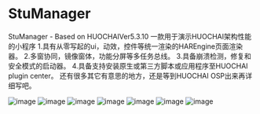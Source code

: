 # StuManager
StuManager - Based on HUOCHAIVer5.3.10
一款用于演示HUOCHAI架构性能的小程序
1.具有从零写起的ui，动效，控件等统一渲染的HAREngine页面渲染器。
2.多窗协同，镜像窗体，功能分屏等多任务总线。
3.具备崩溃检测，修复和安全模式的启动器。
4.具备支持安装原生或第三方脚本或应用程序至HUOCHAI plugin center。
还有很多其它有意思的地方，还是等到HUOCHAI OSP出来再详细写吧。

![image](https://github.com/user-attachments/assets/6a3cfd9d-6662-4adc-bc8c-9f03fa989a49)
![image](https://github.com/user-attachments/assets/bac9ee68-5d15-4324-98e6-c3913021d640)
![image](https://github.com/user-attachments/assets/7fee5bf0-f13b-4f4f-b9f5-a6c34c6307f5)
![image](https://github.com/user-attachments/assets/a479250a-ec56-4f24-b86c-dc8ea19cd59e)
![image](https://github.com/user-attachments/assets/eff86c1a-dcad-4cf3-add9-4abb421d459d)
![image](https://github.com/user-attachments/assets/fc544d9e-c3a2-4517-8a87-49f92d7b872f)
![image](https://github.com/user-attachments/assets/d5815181-2159-452b-8bfc-3e8e70b54e08)
